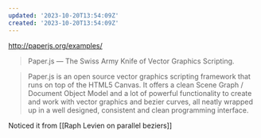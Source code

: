```yaml
---
updated: '2023-10-20T13:54:09Z'
created: '2023-10-20T13:54:09Z'
---
```

http://paperjs.org/examples/

> Paper.js — The Swiss Army Knife of Vector Graphics Scripting.

>Paper.js is an open source vector graphics scripting framework that runs on top of the HTML5 Canvas. It offers a clean Scene Graph / Document Object Model and a lot of powerful functionality to create and work with vector graphics and bezier curves, all neatly wrapped up in a well designed, consistent and clean programming interface.

Noticed it from [[Raph Levien on parallel beziers]]
